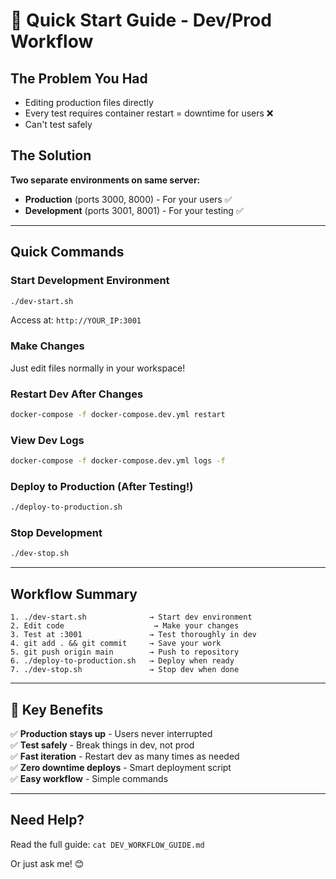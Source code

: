 # 🚀 Quick Start Guide - Dev/Prod Workflow

## The Problem You Had
- Editing production files directly
- Every test requires container restart = downtime for users ❌
- Can't test safely

## The Solution
**Two separate environments on same server:**
- **Production** (ports 3000, 8000) - For your users ✅
- **Development** (ports 3001, 8001) - For your testing ✅

---

## Quick Commands

### Start Development Environment
```bash
./dev-start.sh
```
Access at: `http://YOUR_IP:3001`

### Make Changes
Just edit files normally in your workspace!

### Restart Dev After Changes
```bash
docker-compose -f docker-compose.dev.yml restart
```

### View Dev Logs
```bash
docker-compose -f docker-compose.dev.yml logs -f
```

### Deploy to Production (After Testing!)
```bash
./deploy-to-production.sh
```

### Stop Development
```bash
./dev-stop.sh
```

---

## Workflow Summary

```
1. ./dev-start.sh              → Start dev environment
2. Edit code                    → Make your changes
3. Test at :3001               → Test thoroughly in dev
4. git add . && git commit     → Save your work
5. git push origin main        → Push to repository
6. ./deploy-to-production.sh   → Deploy when ready
7. ./dev-stop.sh               → Stop dev when done
```

---

## 🎯 Key Benefits

✅ **Production stays up** - Users never interrupted  
✅ **Test safely** - Break things in dev, not prod  
✅ **Fast iteration** - Restart dev as many times as needed  
✅ **Zero downtime deploys** - Smart deployment script  
✅ **Easy workflow** - Simple commands  

---

## Need Help?

Read the full guide: `cat DEV_WORKFLOW_GUIDE.md`

Or just ask me! 😊
